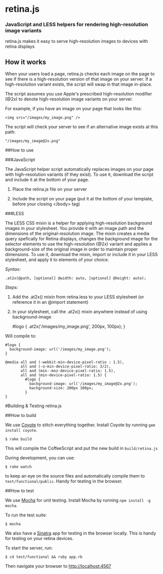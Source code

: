 # retina.js 
### JavaScript and LESS helpers for rendering high-resolution image variants

retina.js makes it easy to serve high-resolution images to devices with retina displays


## How it works

When your users load a page, retina.js checks each image on the page to see if there is a high-resolution version of that image on your server. If a high-resolution variant exists, the script will swap in that image in-place.

The script assumes you use Apple's prescribed high-resolution modifier (@2x) to denote high-resolution image variants on your server.

For example, if you have an image on your page that looks like this:
  
    <img src="/images/my_image.png" />

The script will check your server to see if an alternative image exists at this path:
  
    "/images/my_image@2x.png"


##How to use

###JavaScript

The JavaScript helper script automatically replaces images on your page with high-resolution variants (if they exist). To use it, download the script and include it at the bottom of your page.

1. Place the retina.js file on your server
2. Include the script on your page (put it at the bottom of your template, before your closing \</body> tag)

    <script type="text/javascript" src="/scripts/retina.js"></script> 


###LESS

The LESS CSS mixin is a helper for applying high-resolution background images in your stylesheet. You provide it with an image path and the dimensions of the original-resolution image. The mixin creates a media query spefically for Retina displays, changes the background image for the selector elements to use the high-resolution (@2x) variant and applies a background-size of the original image in order to maintain proper dimensions. To use it, download the mixin, import or include it in your LESS stylesheet, and apply it to elements of your choice.

*Syntax:*

    .at2x(@path, [optional] @width: auto, [optional] @height: auto);

*Steps:*

1.  Add the .at2x() mixin from retina.less to your LESS stylesheet (or reference it in an @import statement)
2.  In your stylesheet, call the .at2x() mixin anywhere instead of using background-image 

    #logo {
      .at2x('/images/my_image.png', 200px, 100px);
    } 

Will compile to: 

    #logo {
      background-image: url('/images/my_image.png');
    }

    @media all and (-webkit-min-device-pixel-ratio : 1.5),
           all and (-o-min-device-pixel-ratio: 3/2),
           all and (min--moz-device-pixel-ratio: 1.5),
           all and (min-device-pixel-ratio: 1.5) {
             #logo {
               background-image: url('/images/my_image@2x.png');
               background-size: 200px 100px;
             }
    }

    
    

#Building & Testing retina.js

##How to build

We use [Coyote](http://imulus.github.com/coyote/) to stitch everything together. Install Coyote by running `gem install coyote`.

    $ rake build

This will compile the CoffeeScript and put the new build in `build/retina.js`

During development, you can use:

    $ rake watch

to keep an eye on the source files and automatically compile them to `test/functional/public`. Handy for testing in the browser.


##How to test

We use [Mocha](http://visionmedia.github.com/mocha/) for unit testing. Install Mocha by running `npm install -g mocha`.

To run the test suite:

    $ mocha 

We also have a [Sinatra](http://sinatrarb.com) app for testing in the browser locally. This is handy for testing on your retina devices.

To start the server, run:

    $ cd test/functional && ruby app.rb

Then navigate your browser to [http://localhost:4567](http://localhost:4567)

